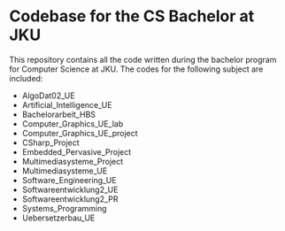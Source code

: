 # Codebase for the CS Bachelor at JKU #

This repository contains all the code written during the bachelor program for Computer Science at JKU. The codes for the following subject are included:

- AlgoDat02_UE
- Artificial_Intelligence_UE
- Bachelorarbeit_HBS
- Computer_Graphics_UE_lab
- Computer_Graphics_UE_project
- CSharp_Project
- Embedded_Pervasive_Project
- Multimediasysteme_Project
- Multimediasysteme_UE
- Software_Engineering_UE
- Softwareentwicklung2_UE
- Softwareentwicklung2_PR
- Systems_Programming
- Uebersetzerbau_UE
